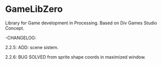 # GameLibZero
Library for Game development in Processing.
Based on Div Games Studio Concept.


-CHANGELOG:

2.2.5: ADD: scene sistem.

2.2.6: BUG SOLVED from sprite shape coords in maximized window.


